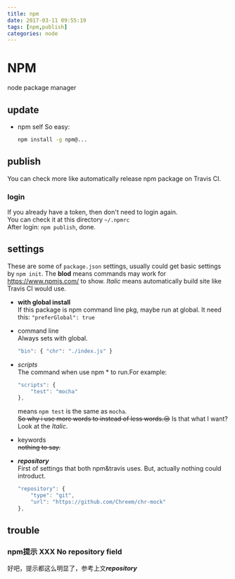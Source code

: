 ```yaml
---
title: npm
date: 2017-03-11 09:55:19
tags: [npm,publish]
categories: node
---
```

# NPM

node package manager

## update

* npm self
    So easy:
    ```bash
    npm install -g npm@...
    ```
<!-- more -->

## publish

You can check more like automatically release npm package on Travis CI.

### login

If you already have a token, then don't need to login again.  
You can check it at this directory `~/.npmrc`  
After login: `npm publish`, done.

## settings

These are some of `package.json` settings, usually could get basic settings by `npm init`. The **blod** means commands may work for <https://www.npmjs.com/> to show. *Italic* means automatically build site like Travis CI would use.

* **with global install**  
    If this package is npm command line pkg, maybe run at global. It need this: `"preferGlobal": true`

* command line  
    Always sets with global.
    ```js
    "bin": { "chr": "./index.js" }
    ```

* *scripts*  
    The command when use npm * to run.For example:
    ```js
    "scripts": {
        "test": "mocha"
    },
    ```
    means `npm test` is the same as `mocha`.  
    ~~So why i use more words to instead of less words.😒~~ Is that what I want? Look at the *Italic*.

* keywords  
    ~~nothing to say.~~

* ***repository***  
    First of settings that both npm&travis uses. But, actually nothing could introduct.
    ```js
    "repository": {
        "type": "git",
        "url": "https://github.com/Chreem/chr-mock"
    },
    ```

## trouble

### npm提示 XXX No repository field

好吧，提示都这么明显了，参考上文***repository***
